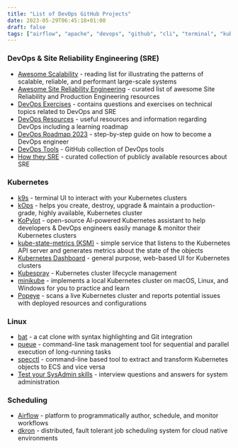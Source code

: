 ```yaml
---
title: "List of DevOps GitHub Projects"
date: 2023-05-29T06:45:18+01:00
draft: false
tags: ["airflow", "apache", "devops", "github", "cli", "terminal", "kubernetes", "scheduling"]
---
```

### DevOps & Site Reliability Engineering (SRE)
- [Awesome Scalability](https://github.com/binhnguyennus/awesome-scalability/) - reading list for illustrating the patterns of scalable, reliable, and performant large-scale systems
- [Awesome Site Reliability Engineering](https://github.com/dastergon/awesome-sre/) - curated list of awesome Site Reliability and Production Engineering resources
- [DevOps Exercises](https://github.com/bregman-arie/devops-exercises/) - contains questions and exercises on technical topics related to DevOps and SRE
- [DevOps Resources](https://github.com/bregman-arie/devops-resources/) - useful resources and information regarding DevOps including a learning roadmap
- [DevOps Roadmap 2023](https://github.com/milanm/DevOps-Roadmap/) - step-by-step guide on how to become a DevOps engineer
- [DevOps Tools](https://github.com/collections/devops-tools/) - GitHub collection of DevOps tools
- [How they SRE](https://github.com/upgundecha/howtheysre/) - curated collection of publicly available resources about SRE

### Kubernetes
- [k9s](https://github.com/derailed/k9s/) - terminal UI to interact with your Kubernetes clusters
- [kOps](https://github.com/kubernetes/kops/) - helps you create, destroy, upgrade & maintain a production-grade, highly available, Kubernetes cluster
- [KoPylot](https://github.com/avsthiago/kopylot/) - open-source AI-powered Kubernetes assistant to help developers & DevOps engineers easily manage & monitor their Kubernetes clusters
- [kube-state-metrics (KSM)](https://github.com/kubernetes/kube-state-metrics/) - simple service that listens to the Kubernetes API server and generates metrics about the state of the objects
- [Kubernetes Dashboard](https://github.com/kubernetes/dashboard/) - general purpose, web-based UI for Kubernetes clusters
- [Kubespray](https://github.com/kubernetes-sigs/kubespray/) - Kubernetes cluster lifecycle management
- [minikube](https://github.com/kubernetes/minikube/) - implements a local Kubernetes cluster on macOS, Linux, and Windows for you to practice and learn
- [Popeye](https://github.com/derailed/popeye/) - scans a live Kubernetes cluster and reports potential issues with deployed resources and configurations

### Linux
- [bat](https://github.com/sharkdp/bat/) - a cat clone with syntax highlighting and Git integration
- [pueue](https://github.com/Nukesor/pueue/) - command-line task management tool for sequential and parallel execution of long-running tasks
- [specctl](https://github.com/awslabs/specctl/) - command-line based tool to extract and transform Kubernetes objects to ECS and vice versa
- [Test your SysAdmin skills](https://github.com/trimstray/test-your-sysadmin-skills/) - interview questions and answers for system administration

### Scheduling
- [Airflow](https://github.com/apache/airflow/) - platform to programmatically author, schedule, and monitor workflows
- [dkron](https://github.com/distribworks/dkron/) - distributed, fault tolerant job scheduling system for cloud native environments

